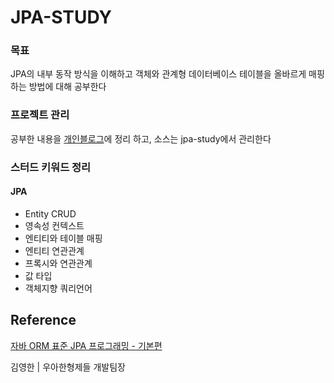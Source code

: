 # JPA-STUDY

### 목표
JPA의 내부 동작 방식을 이해하고 객체와 관계형 데이터베이스 테이블을 올바르게 매핑하는 방법에 대해 공부한다

### 프로젝트 관리


공부한 내용을 [개인블로그](https://tosuccess.tistory.com/category/JPA)에 정리 하고, 소스는 jpa-study에서 관리한다


### 스터드 키워드 정리


#### JPA
  - Entity CRUD
  - 영속성 컨텍스트
  - 엔티티와 테이블 매핑
  - 엔티티 연관관계
- 프록시와 연관관계
- 값 타입
- 객체지향 쿼리언어





## Reference

[자바 ORM 표준 JPA 프로그래밍 - 기본편](https://www.inflearn.com/course/ORM-JPA-Basic)

김영한 | 우아한형제들 개발팀장 
